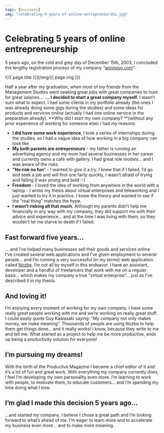 ```yaml
---
tags: [business]
img: "celebrating-5-years-of-online-entrepreneurshi.jpg"
---
```


# Celebrating 5 years of online entrepreneurship

5 years ago, on the cold and grey day of December 15th, 2003, I concluded the lengthy registration process of my company “[apivision.com](http://www.apivision.com)”. 

<!--More-->

![{{ page.title }}](/img/{{ page.img }})

Half a year after my graduation, when most of my friends from the Management Studies went seeking great jobs with great companies to hunt for great salaries.... **... I decided to start a great company myself.** I wasn’t sure what to expect. I had some clients in my portfolio already (the ones I was already doing some gigs during the studies) and some ideas for products and services online (actually I had one online service in the preparation already). **Why did I start my own company? **(without any prior experience of working for someone else) I had my reasons: 

  * **I did have some work experience**, I took a series of internships during the studies, so I had a vague idea of how working in a big company can look like
  * **My both parents are entrepreneurs** - my father is running an advertising agency and my mum had several businesses in her career and currently owns a cafe with gallery. I had great role models... and I was aware of the risks.
  * **"No risk no fun**" - I wanted to give it a try. I knew that if I failed, I’d go and seek a job and will find one fairly quickly, I wasn’t afraid of trying and failing (I was young and bold :-)
  * **Freedom** - I loved the idea of working from anywhere in the world with a laptop - I wrote my thesis about virtual enterprises and teleworking and I just wanted to try it in practice. I knew the theory and wanted to see if the “real thing” matches the hype.
  * **I wasn’t risking all that much.** Although my parents didn’t help me financially in any way with my company, they did support me with their advice and experience... and at the time I was living with them, so they wouldn’t let me starve to death if I failed.

## Fast forward five years...

... and I’ve helped many businesses sell their goods and services online. I’ve created several web applications and I’ve given employment to several people... and I’m running a very successful (in my terms) web application called [Nozbe][n]. I’m not all by myself in this endeavor. I have an assistant, developer and a handful of freelancers that work with me on a regular basis... which makes my company a true “virtual enterprise”... just as I’ve described it in my thesis.

## And loving it!

I’m enjoying every moment of working for my own company. I have some really great people working with me and we’re working on really great stuff. I could easily quote Guy Kawasaki saying: “My company not only makes money, we make meaning”. Thousands of people are using Nozbe to help them get things done... and it really works! I know, because they write to me and tell me. What started as a project to help me be more productive, ends up being a productivity solution for everyone! 

## I’m pursuing my dreams!

With the birth of the Productive Magazine I became a chief editor of it and it’s a lot of fun and great work. With everything my company currently does, I feel I’m developing my own personality even more. I’m learning to work with people, to motivate them, to educate customers... and I’m spending my time doing what I love. 

## I’m glad I made this decision 5 years ago…

…and started my company. I believe I chose a great path and I’m looking forward to what’s ahead of me. I’m eager to learn more and to accelerate my business even more… and to make more meaning.


[n]: https://michael.gratis/nozbe
